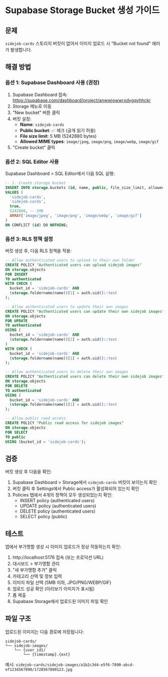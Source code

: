 # Supabase Storage Bucket 생성 가이드

## 문제
`sidejob-cards` 스토리지 버킷이 없어서 이미지 업로드 시 "Bucket not found" 에러가 발생합니다.

## 해결 방법

### 옵션 1: Supabase Dashboard 사용 (권장)

1. Supabase Dashboard 접속: https://supabase.com/dashboard/project/anwwjowwrxdygqyhhckr
2. Storage 메뉴로 이동
3. "New bucket" 버튼 클릭
4. 버킷 설정:
   - **Name**: `sidejob-cards`
   - **Public bucket**: ✅ 체크 (공개 읽기 허용)
   - **File size limit**: 5 MB (5242880 bytes)
   - **Allowed MIME types**: `image/jpeg`, `image/png`, `image/webp`, `image/gif`
5. "Create bucket" 클릭

### 옵션 2: SQL Editor 사용

Supabase Dashboard > SQL Editor에서 다음 SQL 실행:

```sql
-- 1. Create storage bucket
INSERT INTO storage.buckets (id, name, public, file_size_limit, allowed_mime_types)
VALUES (
  'sidejob-cards',
  'sidejob-cards',
  true,
  5242880, -- 5MB
  ARRAY['image/jpeg', 'image/png', 'image/webp', 'image/gif']
)
ON CONFLICT (id) DO NOTHING;
```

### 옵션 3: RLS 정책 설정

버킷 생성 후, 다음 RLS 정책을 적용:

```sql
-- Allow authenticated users to upload to their own folder
CREATE POLICY "Authenticated users can upload sidejob images"
ON storage.objects
FOR INSERT
TO authenticated
WITH CHECK (
  bucket_id = 'sidejob-cards' AND
  (storage.foldername(name))[1] = auth.uid()::text
);

-- Allow authenticated users to update their own images
CREATE POLICY "Authenticated users can update their own sidejob images"
ON storage.objects
FOR UPDATE
TO authenticated
USING (
  bucket_id = 'sidejob-cards' AND
  (storage.foldername(name))[1] = auth.uid()::text
)
WITH CHECK (
  bucket_id = 'sidejob-cards' AND
  (storage.foldername(name))[1] = auth.uid()::text
);

-- Allow authenticated users to delete their own images
CREATE POLICY "Authenticated users can delete their own sidejob images"
ON storage.objects
FOR DELETE
TO authenticated
USING (
  bucket_id = 'sidejob-cards' AND
  (storage.foldername(name))[1] = auth.uid()::text
);

-- Allow public read access
CREATE POLICY "Public read access for sidejob images"
ON storage.objects
FOR SELECT
TO public
USING (bucket_id = 'sidejob-cards');
```

## 검증

버킷 생성 후 다음을 확인:

1. Supabase Dashboard > Storage에서 `sidejob-cards` 버킷이 보이는지 확인
2. 버킷 클릭 후 Settings에서 Public access가 활성화되어 있는지 확인
3. Policies 탭에서 4개의 정책이 모두 생성되었는지 확인:
   - INSERT policy (authenticated users)
   - UPDATE policy (authenticated users)
   - DELETE policy (authenticated users)
   - SELECT policy (public)

## 테스트

앱에서 부가명함 생성 시 이미지 업로드가 정상 작동하는지 확인:

1. http://localhost:5176 접속 (또는 프로덕션 URL)
2. 대시보드 > 부가명함 관리
3. "새 부가명함 추가" 클릭
4. 카테고리 선택 및 정보 입력
5. 이미지 파일 선택 (5MB 이하, JPG/PNG/WEBP/GIF)
6. 업로드 성공 확인 (미리보기 이미지가 표시됨)
7. 폼 제출
8. Supabase Storage에서 업로드된 이미지 파일 확인

## 파일 구조

업로드된 이미지는 다음 경로에 저장됩니다:
```
sidejob-cards/
└── sidejob-images/
    └── {user_id}/
        └── {timestamp}.{ext}
```

예시: `sidejob-cards/sidejob-images/a1b2c3d4-e5f6-7890-abcd-ef1234567890/1728567890123.jpg`
